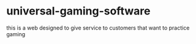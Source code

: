# universal-gaming-software
this is a web designed to give service to customers that want to practice gaming

